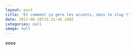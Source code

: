 ```yaml
---
layout: post
title: 'Et comment ça gère les accents, dans le slug ?'
date: 2017-06-28T15:21:45.249Z
categories: null
image: null
---
```

eeee
